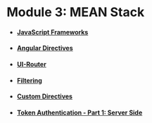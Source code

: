 # Module 3: MEAN Stack

* #### [JavaScript Frameworks](js-frameworks.md)
* #### [Angular Directives](angular-directives.md)
* #### [UI-Router](ui-router.md)
* #### [Filtering](sorting-and-filtering.md)
* #### [Custom Directives](custom-directives.md)
* #### [Token Authentication - Part 1: Server Side](token-authentication-pt-1.md)

